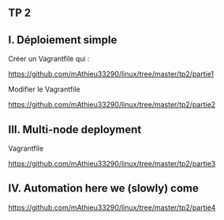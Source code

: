 ## TP 2

## I. Déploiement simple

Créer un Vagrantfile qui :

https://github.com/mAthieu33290/linux/tree/master/tp2/partie1

Modifier le Vagrantfile

https://github.com/mAthieu33290/linux/tree/master/tp2/partie2

## III. Multi-node deployment

Vagrantfile

https://github.com/mAthieu33290/linux/tree/master/tp2/partie3

## IV. Automation here we (slowly) come

https://github.com/mAthieu33290/linux/tree/master/tp2/partie4
